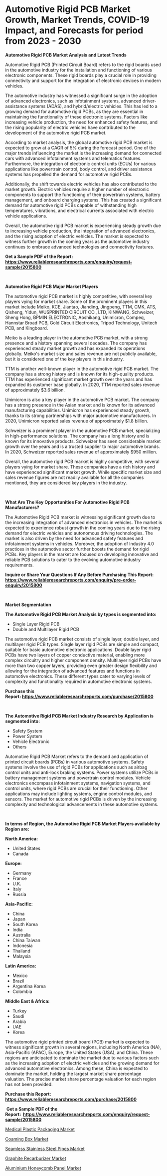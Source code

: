 <p><h1>Automotive Rigid PCB Market Growth, Market Trends, COVID-19 Impact, and Forecasts for period from 2023 - 2030</h1></p><p><strong>Automotive Rigid PCB Market Analysis and Latest Trends</strong></p>
<p><p>Automotive Rigid PCB (Printed Circuit Board) refers to the rigid boards used in the automotive industry for the installation and functioning of various electronic components. These rigid boards play a crucial role in providing connectivity and support for the integration of electronic devices in modern vehicles.</p><p>The automotive industry has witnessed a significant surge in the adoption of advanced electronics, such as infotainment systems, advanced driver-assistance systems (ADAS), and hybrid/electric vehicles. This has led to a growing demand for automotive rigid PCBs, as they are essential in maintaining the functionality of these electronic systems. Factors like increasing vehicle production, the need for enhanced safety features, and the rising popularity of electric vehicles have contributed to the development of the automotive rigid PCB market.</p><p>According to market analysis, the global automotive rigid PCB market is expected to grow at a CAGR of 5% during the forecast period. One of the major trends influencing the market is the increasing demand for connected cars with advanced infotainment systems and telematics features. Furthermore, the integration of electronic control units (ECUs) for various applications like powertrain control, body control, and driver assistance systems has propelled the demand for automotive rigid PCBs.</p><p>Additionally, the shift towards electric vehicles has also contributed to the market growth. Electric vehicles require a higher number of electronic components to support the functioning of their powertrain systems, battery management, and onboard charging systems. This has created a significant demand for automotive rigid PCBs capable of withstanding high temperatures, vibrations, and electrical currents associated with electric vehicle applications.</p><p>Overall, the automotive rigid PCB market is experiencing steady growth due to increasing vehicle production, the integration of advanced electronics, and the rising adoption of electric vehicles. The market is expected to witness further growth in the coming years as the automotive industry continues to embrace advanced technologies and connectivity features.</p></p>
<p><strong>Get a Sample PDF of the Report:&nbsp; <a href="https://www.reliableresearchreports.com/enquiry/request-sample/2015800">https://www.reliableresearchreports.com/enquiry/request-sample/2015800</a></strong></p>
<p>&nbsp;</p>
<p><strong>Automotive Rigid PCB Major Market Players</strong></p>
<p><p>The automotive rigid PCB market is highly competitive, with several key players vying for market share. Some of the prominent players in this market include Meiko, KCE, Jiantao, Jianding, Jingpeng, TTM, CMK, ATS, Qisheng, Yidun, WUSPRINTED CIRCUIT CO., LTD, KINWANG, Schweizer, Sheng Hong, BPMIN ELECTRONIC, Aoshikang, Unimicron, Compeq, Hannstar Broad PCB, Gold Circuit Electronics, Tripod Technology, Unitech PCB, and Kingboard.</p><p>Meiko is a leading player in the automotive PCB market, with a strong presence and a history spanning several decades. The company has experienced steady market growth and has expanded its operations globally. Meiko's market size and sales revenue are not publicly available, but it is considered one of the key players in this industry.</p><p>TTM is another well-known player in the automotive rigid PCB market. The company has a strong history and is known for its high-quality products. TTM has experienced significant market growth over the years and has expanded its customer base globally. In 2020, TTM reported sales revenue of approximately $3.6 billion.</p><p>Unimicron is also a key player in the automotive PCB market. The company has a strong presence in the Asian market and is known for its advanced manufacturing capabilities. Unimicron has experienced steady growth, thanks to its strong partnerships with major automotive manufacturers. In 2020, Unimicron reported sales revenue of approximately $1.8 billion.</p><p>Schweizer is a prominent player in the automotive PCB market, specializing in high-performance solutions. The company has a long history and is known for its innovative products. Schweizer has seen considerable market growth over the years and is a trusted supplier to major automotive brands. In 2020, Schweizer reported sales revenue of approximately $950 million.</p><p>Overall, the automotive rigid PCB market is highly competitive, with several players vying for market share. These companies have a rich history and have experienced significant market growth. While specific market size and sales revenue figures are not readily available for all the companies mentioned, they are considered key players in the industry.</p></p>
<p>&nbsp;</p>
<p><strong>What Are The Key Opportunities For Automotive Rigid PCB Manufacturers?</strong></p>
<p><p>The Automotive Rigid PCB market is witnessing significant growth due to the increasing integration of advanced electronics in vehicles. The market is expected to experience robust growth in the coming years due to the rising demand for electric vehicles and autonomous driving technologies. The market is also driven by the need for advanced safety features and infotainment systems in vehicles. Moreover, the adoption of Industry 4.0 practices in the automotive sector further boosts the demand for rigid PCBs. Key players in the market are focused on developing innovative and reliable PCB solutions to cater to the evolving automotive industry requirements.</p></p>
<p><strong>Inquire or Share Your Questions If Any Before Purchasing This Report: <a href="https://www.reliableresearchreports.com/enquiry/pre-order-enquiry/2015800">https://www.reliableresearchreports.com/enquiry/pre-order-enquiry/2015800</a></strong></p>
<p>&nbsp;</p>
<p><strong>Market Segmentation</strong></p>
<p><strong>The Automotive Rigid PCB Market Analysis by types is segmented into:</strong></p>
<p><ul><li>Single Layer Rigid PCB</li><li>Double and Multilayer Rigid PCB</li></ul></p>
<p><p>The automotive rigid PCB market consists of single layer, double layer, and multilayer rigid PCB types. Single layer rigid PCBs are simple and compact, suitable for basic automotive electronic applications. Double layer rigid PCBs have two layers of copper conductive material, enabling more complex circuitry and higher component density. Multilayer rigid PCBs have more than two copper layers, providing even greater design flexibility and allowing for the integration of advanced features and functions in automotive electronics. These different types cater to varying levels of complexity and functionality required in automotive electronic systems.</p></p>
<p><strong>Purchase this Report:&nbsp;<a href="https://www.reliableresearchreports.com/purchase/2015800">https://www.reliableresearchreports.com/purchase/2015800</a></strong></p>
<p>&nbsp;</p>
<p><strong>The Automotive Rigid PCB Market Industry Research by Application is segmented into:</strong></p>
<p><ul><li>Safety System</li><li>Power System</li><li>Vehicle Electronic</li><li>Others</li></ul></p>
<p><p>Automotive Rigid PCB Market refers to the demand and application of printed circuit boards (PCBs) in various automotive systems. Safety systems involve the use of rigid PCBs for applications such as airbag control units and anti-lock braking systems. Power systems utilize PCBs in battery management systems and powertrain control modules. Vehicle electronics encompass infotainment systems, navigation systems, and control units, where rigid PCBs are crucial for their functioning. Other applications may include lighting systems, engine control modules, and sensors. The market for automotive rigid PCBs is driven by the increasing complexity and technological advancements in these automotive systems.</p></p>
<p>&nbsp;</p>
<p><strong>In terms of Region, the Automotive Rigid PCB Market Players available by Region are:</strong></p>
<p>
    <p> <strong> North America: </strong>
        <ul>
            <li>United States</li>
            <li>Canada</li>
        </ul>
        </p> 
    <p> <strong> Europe: </strong>
        <ul>
            <li>Germany</li>
            <li>France</li>
            <li>U.K.</li>
            <li>Italy</li>
            <li>Russia</li>
        </ul>
        </p> 
    <p> <strong> Asia-Pacific: </strong>
        <ul>
            <li>China</li>
            <li>Japan</li>
            <li>South Korea</li>
            <li>India</li>
            <li>Australia</li>
            <li>China Taiwan</li>
            <li>Indonesia</li>
            <li>Thailand</li>
            <li>Malaysia</li>
        </ul>
        </p> 
    <p> <strong> Latin America: </strong>
        <ul>
            <li>Mexico</li>
            <li>Brazil</li>
            <li>Argentina Korea</li>
            <li>Colombia</li>
        </ul>
        </p> 
    <p> <strong> Middle East & Africa: </strong>
        <ul>
            <li>Turkey</li>
            <li>Saudi</li>
            <li>Arabia</li>
            <li>UAE</li>
            <li>Korea</li>
        </ul>
    </p>
    </p>
<p><p>The automotive rigid printed circuit board (PCB) market is expected to witness significant growth in several regions, including North America (NA), Asia-Pacific (APAC), Europe, the United States (USA), and China. These regions are anticipated to dominate the market due to various factors such as the increasing adoption of electric vehicles and the growing demand for advanced automotive electronics. Among these, China is expected to dominate the market, holding the largest market share percentage valuation. The precise market share percentage valuation for each region has not been provided.</p></p>
<p><strong>Purchase this Report: <a href="https://www.reliableresearchreports.com/purchase/2015800">https://www.reliableresearchreports.com/purchase/2015800</a></strong></p>
<p>&nbsp;<strong>Get a Sample PDF of the Report:&nbsp;&nbsp;<a href="https://www.reliableresearchreports.com/enquiry/request-sample/2015800">https://www.reliableresearchreports.com/enquiry/request-sample/2015800</a></strong></p>
<p><strong></strong></p>
<p><p><a href="https://medium.com/@piercehoppe2023/medical-plastic-packaging-market-comprehensive-assessment-by-type-application-and-geography-557aa8fb7810">Medical Plastic Packaging Market</a></p><p><a href="https://medium.com/@danesanford_55006/analyzing-coaming-box-market-global-industry-perspective-and-forecast-2023-to-2030-3313d9ad302f">Coaming Box Market</a></p><p><a href="https://medium.com/@jettiejohns/decoding-seamless-stainless-steel-pipes-market-metrics-market-share-trends-and-growth-patterns-1d160069e123">Seamless Stainless Steel Pipes Market</a></p><p><a href="https://medium.com/@melissahaag/graphite-recarburizer-market-size-reveals-the-best-marketing-channels-in-global-industry-9cd3e3ae2a13">Graphite Recarburizer Market</a></p><p><a href="https://medium.com/@efrenmuller/aluminium-honeycomb-panel-market-comprehensive-assessment-by-type-application-and-geography-223271983c1b">Aluminium Honeycomb Panel Market</a></p></p>